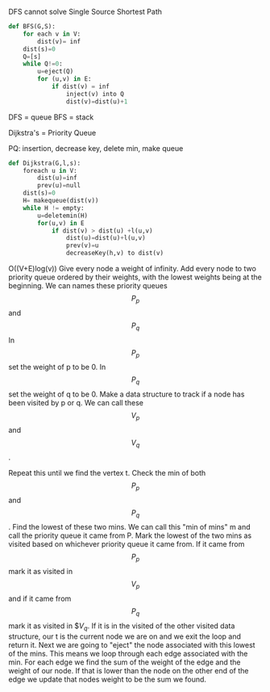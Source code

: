 DFS cannot solve Single Source Shortest Path

```python
def BFS(G,S):
	for each v in V:
		dist(v)= inf
	dist(s)=0
	Q=[s]
	while Q!=0:
		u=eject(Q)
		for (u,v) in E:
			if dist(v) = inf
				inject(v) into Q
				dist(v)=dist(u)+1
```
DFS = queue
BFS = stack

Dijkstra's = Priority Queue

PQ: insertion, decrease key, delete min, make queue

```python
def Dijkstra(G,l,s):
	foreach u in V:
		dist(u)=inf
		prev(u)=null
	dist(s)=0
	H= makequeue(dist(v))
	while H != empty:
		u=deletemin(H)
		for(u,v) in E
			if dist(v) > dist(u) +l(u,v)
				dist(u)=dist(u)+l(u,v)
				prev(v)=u
				decreaseKey(h,v) to dist(v)
```

O((V+E)log(v))
Give every node a weight of infinity.
Add every node to two priority queue ordered by their weights, with the lowest weights being at the beginning. We can names these priority queues $$P_p$$ and $$P_q$$
In $$P_p$$ set the weight of p to be 0.
In $$P_q$$ set the weight of q to be 0.
Make a data structure to track if a node has been visited by p or q. We can call these $$V_p$$ and $$V_q$$.

Repeat this until we find the vertex t. Check the min of both $$P_p$$ and $$P_q$$. Find the lowest of these two mins. We can call this "min of mins" m and call the priority queue it came from P. Mark the lowest of the two mins as visited based on whichever priority queue it came from. If it came from $$P_p$$ mark it as visited in $$V_p$$ and if it came from $$P_q$$ mark it as visited in $$V_q$. If it is in the visited of the other visited data structure, our t is the current node we are on and we exit the loop and return it. Next we are going to "eject" the node associated with this lowest of the mins. This means we loop through each edge associated with the min. For each edge we find the sum of the weight of the edge and the weight of our node. If that is lower than the node on the other end of the edge we update that nodes weight to be the sum we found. 